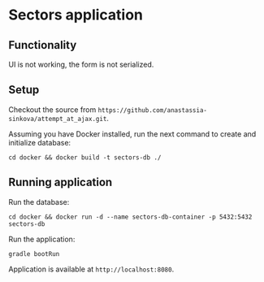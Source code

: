# Sectors application

## Functionality
UI is not working, the form is not serialized.

## Setup
Checkout the source from `https://github.com/anastassia-sinkova/attempt_at_ajax.git`.

Assuming you have Docker installed,
run the next command to create and initialize database:
```
cd docker && docker build -t sectors-db ./
```

## Running application
Run the database:
```
cd docker && docker run -d --name sectors-db-container -p 5432:5432 sectors-db
```
Run the application:
```
gradle bootRun
```
Application is available at `http://localhost:8080`.
